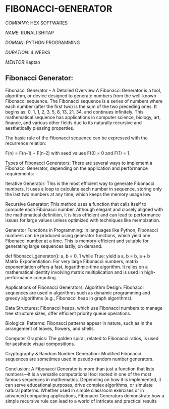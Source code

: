 # FIBONACCI-GENERATOR

*COMPANY*: HEX SOFTWARES

*NAME*: RUNALI SHITAP

*DOMAIN*: PYTHON PROGRAMMING

*DURATION*: 4 WEEKS

*MENTOR*:Kaptan

## Fibonacci Generator:
Fibonacci Generator – A Detailed Overview
A Fibonacci Generator is a tool, algorithm, or device designed to generate numbers from the well-known Fibonacci sequence. The Fibonacci sequence is a series of numbers where each number (after the first two) is the sum of the two preceding ones. It begins as: 0, 1, 1, 2, 3, 5, 8, 13, 21, 34, and continues infinitely. This mathematical sequence has applications in computer science, biology, art, finance, and various other fields due to its naturally recursive and aesthetically pleasing properties.

The basic rule of the Fibonacci sequence can be expressed with the recurrence relation:

F(n) = F(n-1) + F(n-2)
with seed values F(0) = 0 and F(1) = 1.

Types of Fibonacci Generators:
There are several ways to implement a Fibonacci Generator, depending on the application and performance requirements:

Iterative Generator: This is the most efficient way to generate Fibonacci numbers. It uses a loop to calculate each number in sequence, storing only the last two numbers at any time, which keeps the memory usage low.

Recursive Generator: This method uses a function that calls itself to compute each Fibonacci number. Although elegant and closely aligned with the mathematical definition, it is less efficient and can lead to performance issues for large values unless optimized with techniques like memoization.

Generator Functions in Programming: In languages like Python, Fibonacci numbers can be produced using generator functions, which yield one Fibonacci number at a time. This is memory-efficient and suitable for generating large sequences lazily, on demand.

def fibonacci_generator():
    a, b = 0, 1
    while True:
        yield a
        a, b = b, a + b
Matrix Exponentiation: For very large Fibonacci numbers, matrix exponentiation offers a fast, logarithmic-time algorithm. It relies on a mathematical identity involving matrix multiplication and is used in high-performance computing.

Applications of Fibonacci Generators:
Algorithm Design: Fibonacci sequences are used in algorithms such as dynamic programming and greedy algorithms (e.g., Fibonacci heap in graph algorithms).

Data Structures: Fibonacci heaps, which use Fibonacci numbers to manage tree structure sizes, offer efficient priority queue operations.

Biological Patterns: Fibonacci patterns appear in nature, such as in the arrangement of leaves, flowers, and shells.

Computer Graphics: The golden spiral, related to Fibonacci ratios, is used for aesthetic visual compositions.

Cryptography & Random Number Generation: Modified Fibonacci sequences are sometimes used in pseudo-random number generators.

Conclusion:
A Fibonacci Generator is more than just a function that lists numbers—it is a versatile computational tool rooted in one of the most famous sequences in mathematics. Depending on how it is implemented, it can serve educational purposes, drive complex algorithms, or simulate natural patterns. Whether used in simple classroom exercises or in advanced computing applications, Fibonacci Generators demonstrate how a simple recursive rule can lead to a world of intricate and practical results
